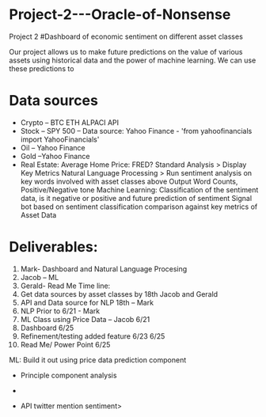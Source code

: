 # Project-2---Oracle-of-Nonsense
Project 2 
#Dashboard of economic sentiment on different asset classes

Our project allows us to make future predictions on the value of various assets using historical data and the power of machine learning. We can use these predictions to 

#	Data sources
-	Crypto – BTC ETH ALPACI API 
-	Stock – SPY 500 – Data source:  Yahoo Finance - 'from yahoofinancials import YahooFinancials'
-	Oil – Yahoo Finance
-	Gold –Yahoo Finance
-	Real Estate: Average Home Price: FRED?
Standard Analysis > Display Key Metrics 
Natural Language Processing > Run sentiment analysis on key words involved with asset classes above
	Output Word Counts, Positive/Negative tone
Machine Learning: Classification of the sentiment data, is it negative or positive and future prediction of sentiment
Signal bot based on sentiment classification comparison against key metrics of Asset Data 




# Deliverables:
1.	Mark- Dashboard and Natural Language Procesing
2.	Jacob – ML
3.	Gerald- Read Me
Time line:
1.	Get data sources by asset classes by 18th    Jacob and Gerald
2.	API and Data source for NLP 18th – Mark
3.	NLP Prior to 6/21 - Mark
4.	ML Class using Price Data – Jacob 6/21
5.	Dashboard 6/25
6.	Refinement/testing added feature 6/23 6/25
7.	Read Me/ Power Point 6/25


ML: Build it out using price data prediction component 
-	Principle component analysis 
-	


-	API twitter mention sentiment> 

